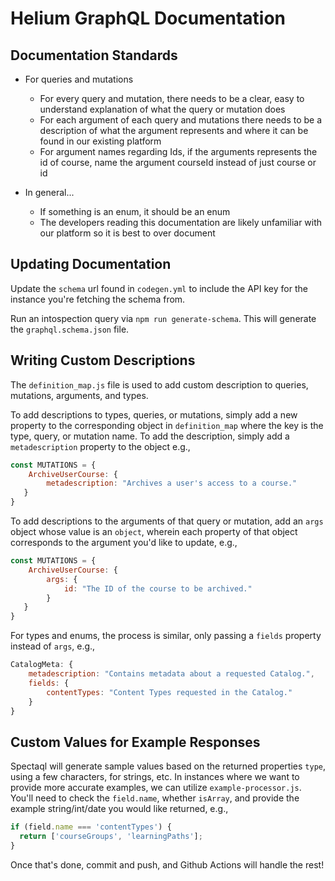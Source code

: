 # Helium GraphQL Documentation

## Documentation Standards
- For queries and mutations
    - For every query and mutation, there needs to be a clear, easy to understand explanation of what the query or mutation does
    - For each argument of each query and mutations there needs to be a description of what the argument represents and where it can be found in our existing platform
    - For argument names regarding Ids, if the arguments represents the id of course, name the argument courseId instead of just course or id 

- In general...
    - If something is an enum, it should be an enum
    - The developers reading this documentation are likely unfamiliar with our platform so it is best to over document


## Updating Documentation

Update the `schema` url found in `codegen.yml` to include the API key for the instance you're fetching the schema from.

Run an intospection query via `npm run generate-schema`. This will generate the `graphql.schema.json` file.

## Writing Custom Descriptions

The `definition_map.js` file is used to add custom description to queries, mutations, arguments, and types. 

To add descriptions to types, queries, or mutations, simply add a new property to the corresponding object in `definition_map` where the key is the type, query, or mutation name. To add the description, simply add a `metadescription` property to the object e.g.,

```javascript
const MUTATIONS = {
    ArchiveUserCourse: {
        metadescription: "Archives a user's access to a course."
   }
}
```

To add descriptions to the arguments of that query or mutation, add an `args` object whose value is an `object`, wherein each property of that object corresponds to the argument you'd like to update, e.g.,

```javascript
const MUTATIONS = {
    ArchiveUserCourse: {
        args: {
            id: "The ID of the course to be archived."
        }
   }
}
```

For types and enums, the process is similar, only passing a `fields` property instead of `args`, e.g., 

```javascript
CatalogMeta: {
    metadescription: "Contains metadata about a requested Catalog.",
    fields: {
        contentTypes: "Content Types requested in the Catalog."
    }
}
```

## Custom Values for Example Responses

Spectaql will generate sample values based on the returned properties `type`, using a few characters, for strings, etc. In instances where we want to provide more accurate examples, we can utilize `example-processor.js`. You'll need to check the `field.name`, whether `isArray`, and provide the example string/int/date you would like returned, e.g.,

```javascript
if (field.name === 'contentTypes') {
  return ['courseGroups', 'learningPaths'];
}
```

Once that's done, commit and push, and Github Actions will handle the rest!
